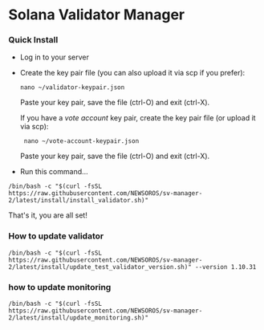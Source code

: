 # Solana Validator Manager

### Quick Install

* Log in to your server
* Create the key pair file (you can also upload it via scp if you prefer):
  ````shell
  nano ~/validator-keypair.json
  ````   
  Paste your key pair, save the file (ctrl-O) and exit (ctrl-X).


  If you have a *vote account* key pair, create the key pair file (or upload it via scp):
  ````shell
   nano ~/vote-account-keypair.json
  ````  
  Paste your key pair, save the file (ctrl-O) and exit (ctrl-X).
* Run this command…

````shell
/bin/bash -c "$(curl -fsSL https://raw.githubusercontent.com/NEWSOROS/sv-manager-2/latest/install/install_validator.sh)"
````

That's it, you are all set!

### How to update validator

````shell
/bin/bash -c "$(curl -fsSL https://raw.githubusercontent.com/NEWSOROS/sv-manager-2/latest/install/update_test_validator_version.sh)" --version 1.10.31
````

### how to update monitoring

````shell
/bin/bash -c "$(curl -fsSL https://raw.githubusercontent.com/NEWSOROS/sv-manager-2/latest/install/update_monitoring.sh)" 
````

